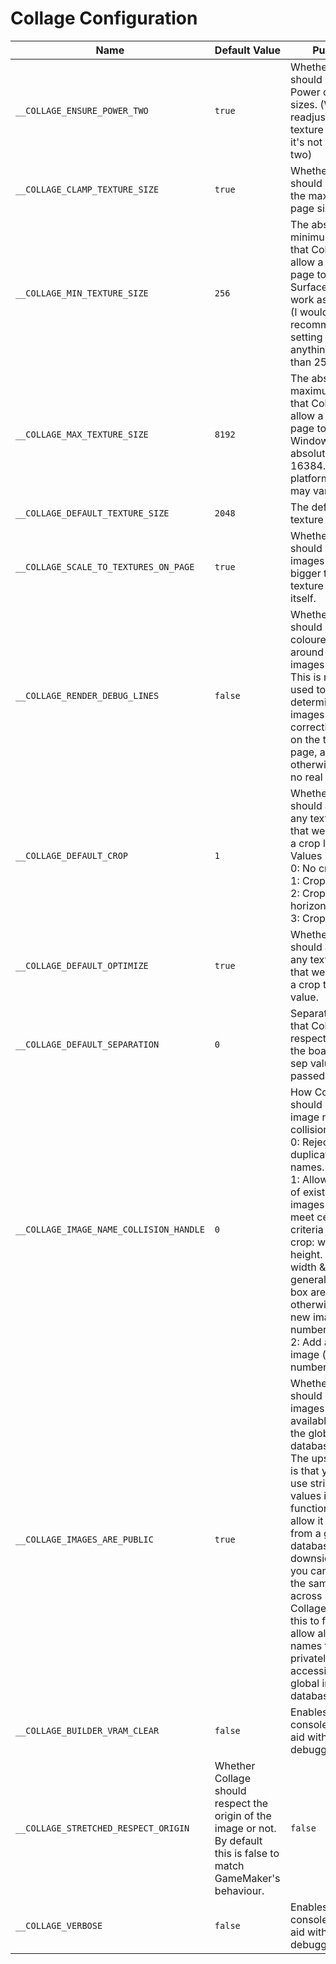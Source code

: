 # Collage Configuration

|Name|<nobr>Default Value</nobr>|Purpose|
|---|---|---|
|`__COLLAGE_ENSURE_POWER_TWO`|`true`|Whether Collage should respect Power of Two sizes. (Will readjust the texture page if it's not power of two)|
|`__COLLAGE_CLAMP_TEXTURE_SIZE`|`true`|Whether Collage should clamp to the max texture page size.|
|`__COLLAGE_MIN_TEXTURE_SIZE`|`256`|The absolute minimum size that Collage will allow a texture page to be. Surfaces can work as low as 1. (I wouldn't recommend setting it to anything lower than 256.)|
|`__COLLAGE_MAX_TEXTURE_SIZE`|`8192`|The absolute maximum size that Collage will allow a texture page to be. On Windows, the absolute max is 16384. Other platforms/devices may vary.|
|`__COLLAGE_DEFAULT_TEXTURE_SIZE`|`2048`|The default texture page size.|
|`__COLLAGE_SCALE_TO_TEXTURES_ON_PAGE`|`true`|Whether Collage should scale images that are bigger than the texture page itself.|
|`__COLLAGE_RENDER_DEBUG_LINES`|`false`|Whether Collage should bake coloured boxes around all of the images or not. This is mostly used to determine that images are correctly fitting on the texture page, and otherwise serve no real purpose.|
|`__COLLAGE_DEFAULT_CROP`|`1`|Whether Collage should autocrop any texture pages that weren't given a crop level. Values include:<br> 0: No cropping<br> 1: Crop all sides<br>  2: Crop horizontally<br>  3: Crop Vertically|
|`__COLLAGE_DEFAULT_OPTIMIZE`|`true`|Whether Collage should autocrop any texture pages that weren't given a crop true/false value.|
|`__COLLAGE_DEFAULT_SEPARATION`|`0`|Separation value that Collage will respect across the board if no sep value was passed.|
|`__COLLAGE_IMAGE_NAME_COLLISION_HANDLE`|`0`|How Collage should handle image name collisions.<br>0: Reject all duplicate image names.<br>1: Allow replacing of existing images if they meet certain criteria (non-crop: width & height. crop: width & height & general minimal box area) or otherwise add as new image (with number).<br>2: Add as new image (with number).|
|`__COLLAGE_IMAGES_ARE_PUBLIC`|`true`|Whether Collage should make all images added available through the global image database or not. The upside to this is that you can use string-based values in certain functions that allow it to fetch from a global database. The downside is that you can't have the same names across multiple Collages. Setting this to false will allow all image names to be used privately, but not accessible via the global image database.|
|`__COLLAGE_BUILDER_VRAM_CLEAR`|`false`|Enables verbose console output to aid with debugging.|
|`__COLLAGE_STRETCHED_RESPECT_ORIGIN`|Whether Collage should respect the origin of the image or not.<br>By default this is false to match GameMaker's behaviour.|`false`|
|`__COLLAGE_VERBOSE`|`false`|Enables verbose console output to aid with debugging.|
